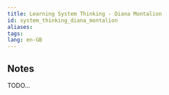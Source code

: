 ```yaml
---
title: Learning System Thinking - Diana Montalion
id: system_thinking_diana_montalion
aliases: 
tags: 
lang: en-GB
---
```


## Notes

TODO...